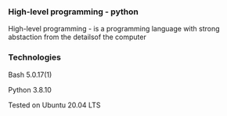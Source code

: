 ### High-level programming - python

High-level programming - is a programming language with strong abstaction from the detailsof the computer

### Technologies
Bash 5.0.17(1)

Python 3.8.10

Tested on Ubuntu 20.04 LTS